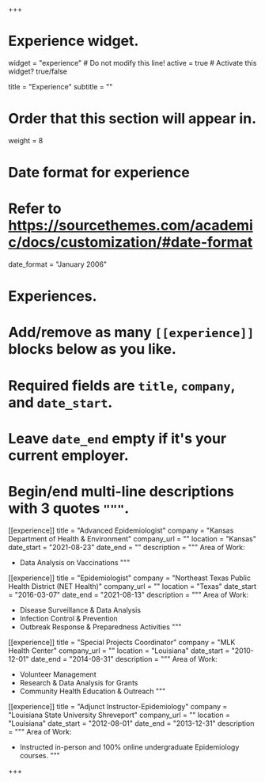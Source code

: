 +++
# Experience widget.
widget = "experience"  # Do not modify this line!
active = true  # Activate this widget? true/false

title = "Experience"
subtitle = ""

# Order that this section will appear in.
weight = 8

# Date format for experience
#   Refer to https://sourcethemes.com/academic/docs/customization/#date-format
date_format = "January 2006"

# Experiences.
#   Add/remove as many `[[experience]]` blocks below as you like.
#   Required fields are `title`, `company`, and `date_start`.
#   Leave `date_end` empty if it's your current employer.
#   Begin/end multi-line descriptions with 3 quotes `"""`.

[[experience]]
  title = "Advanced Epidemiologist"
  company = "Kansas Department of Health & Environment"
  company_url = ""
  location = "Kansas"
  date_start = "2021-08-23"
  date_end = ""
  description = """
  Area of Work:
  
  * Data Analysis on Vaccinations
  """

[[experience]]
  title = "Epidemiologist"
  company = "Northeast Texas Public Health District (NET Health)"
  company_url = ""
  location = "Texas"
  date_start = "2016-03-07"
  date_end = "2021-08-13"
  description = """
  Area of Work:
  
  * Disease Surveillance & Data Analysis
  * Infection Control & Prevention
  * Outbreak Response & Preparedness Activities
  """

[[experience]]
  title = "Special Projects Coordinator"
  company = "MLK Health Center"
  company_url = ""
  location = "Louisiana"
  date_start = "2010-12-01"
  date_end = "2014-08-31"
  description = """
  Area of Work:
  
  * Volunteer Management 
  * Research & Data Analysis for Grants
  * Community Health Education & Outreach
  """

[[experience]]
  title = "Adjunct Instructor-Epidemiology"
  company = "Louisiana State University Shreveport"
  company_url = ""
  location = "Louisiana"
  date_start = "2012-08-01"
  date_end = "2013-12-31"
  description = """
  Area of Work: 
  
  * Instructed in-person and 100% online undergraduate Epidemiology courses.
  """

+++
